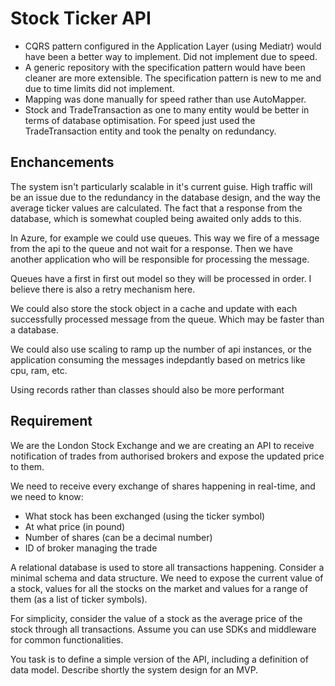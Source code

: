 # Stock Ticker API

- CQRS pattern configured in the Application Layer (using Mediatr) would have been a better way to implement. Did not implement due to speed.
- A generic repository with the specification pattern would have been cleaner are more extensible. The specification pattern is new to me and due to time limits did not implement.
- Mapping was done manually for speed rather than use AutoMapper.
- Stock and TradeTransaction as one to many entity would be better in terms of database optimisation. For speed just used the TradeTransaction entity and took the penalty on redundancy.

## Enchancements

The system isn't particularly scalable in it's current guise. High traffic will be an issue due to the redundancy in the database design, and the way the average ticker values are calculated. The fact that a response from the database, which is somewhat coupled being awaited only adds to this.

In Azure, for example we could use queues. This way we fire of a message from the api to the queue and not wait for a response. Then we have another application who will be responsible for processing the message.

Queues have a first in first out model so they will be processed in order. I believe there is also a retry mechanism here.

We could also store the stock object in a cache and update with each successfully processed message from the queue. Which may be faster than a database.

We could also use scaling to ramp up the number of api instances, or the application consuming the messages indepdantly based on metrics like cpu, ram, etc.

Using records rather than classes should also be more performant

## Requirement

We are the London Stock Exchange and we are creating an API to receive notification of trades from authorised brokers and expose the updated price to them.

We need to receive every exchange of shares happening in real-time, and we need to know:

- What stock has been exchanged (using the ticker symbol)
- At what price (in pound)
- Number of shares (can be a decimal number)
- ID of broker managing the trade

A relational database is used to store all transactions happening. Consider a minimal schema and data structure.
We need to expose the current value of a stock, values for all the stocks on the market and values for a range of them (as a list of ticker symbols).

For simplicity, consider the value of a stock as the average price of the stock through all transactions.
Assume you can use SDKs and middleware for common functionalities.

You task is to define a simple version of the API, including a definition of data model. Describe shortly the system design for an MVP.
